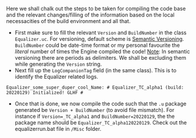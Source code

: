 Here we shall chalk out the steps to be taken for compiling the code base and the relevant changes/filling of the information 
based on the local necessacities of the build environment and all that.

- First make sure to fill the relevant ```Version``` and ```BuildNumber``` in the class ```Equalizer.uc```. For versioning, default scheme
is [Semantic Versioning](https://semver.org/). ```BuildNumber``` could be date-time format or my personal favourite the *literal* number of times
the Engine compiled the code! 
<ins>Note</ins>: In semantic versioning there are periods as delimiters. We shall be excluding them while generating the ```Version``` string.
- Next fill up the ```LogCompanionTag``` field (in the same class). This is to identify the Equalizer related logs.
```
Equalizer_some_super_duper_cool_Name: # Equalizer_TC_alpha1 (build: 20220129) Initialized! GLHF #
```
- Once that is done, we now compile the code such that the ```.u``` package generated be ```Version + BuildNumber``` (to avoid file mismatch). For instance if ```Version=_TC_alpha1```
and ```BuildNumber=20220129```, the the package name should be ```Equalizer_TC_alpha120220129```. Check out the equalizerrun.bat file in ```/Misc``` folder.

